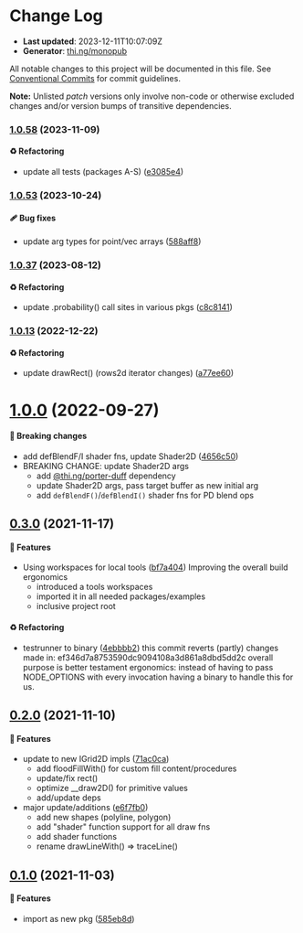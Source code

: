 # Change Log

- **Last updated**: 2023-12-11T10:07:09Z
- **Generator**: [thi.ng/monopub](https://thi.ng/monopub)

All notable changes to this project will be documented in this file.
See [Conventional Commits](https://conventionalcommits.org/) for commit guidelines.

**Note:** Unlisted _patch_ versions only involve non-code or otherwise excluded changes
and/or version bumps of transitive dependencies.

### [1.0.58](https://github.com/thi-ng/umbrella/tree/@thi.ng/rasterize@1.0.58) (2023-11-09)

#### ♻️ Refactoring

- update all tests (packages A-S) ([e3085e4](https://github.com/thi-ng/umbrella/commit/e3085e4))

### [1.0.53](https://github.com/thi-ng/umbrella/tree/@thi.ng/rasterize@1.0.53) (2023-10-24)

#### 🩹 Bug fixes

- update arg types for point/vec arrays ([588aff8](https://github.com/thi-ng/umbrella/commit/588aff8))

### [1.0.37](https://github.com/thi-ng/umbrella/tree/@thi.ng/rasterize@1.0.37) (2023-08-12)

#### ♻️ Refactoring

- update .probability() call sites in various pkgs ([c8c8141](https://github.com/thi-ng/umbrella/commit/c8c8141))

### [1.0.13](https://github.com/thi-ng/umbrella/tree/@thi.ng/rasterize@1.0.13) (2022-12-22)

#### ♻️ Refactoring

- update drawRect() (rows2d iterator changes) ([a77ee60](https://github.com/thi-ng/umbrella/commit/a77ee60))

# [1.0.0](https://github.com/thi-ng/umbrella/tree/@thi.ng/rasterize@1.0.0) (2022-09-27)

#### 🛑 Breaking changes

- add defBlendF/I shader fns, update Shader2D ([4656c50](https://github.com/thi-ng/umbrella/commit/4656c50))
- BREAKING CHANGE: update Shader2D args
  - add [@thi.ng/porter-duff](https://github.com/thi-ng/umbrella/tree/main/packages/porter-duff) dependency
  - update Shader2D args, pass target buffer as new initial arg
  - add `defBlendF()`/`defBlendI()` shader fns for PD blend ops

## [0.3.0](https://github.com/thi-ng/umbrella/tree/@thi.ng/rasterize@0.3.0) (2021-11-17)

#### 🚀 Features

- Using workspaces for local tools ([bf7a404](https://github.com/thi-ng/umbrella/commit/bf7a404))
  Improving the overall build ergonomics
  - introduced a tools workspaces
  - imported it in all needed packages/examples
  - inclusive project root

#### ♻️ Refactoring

- testrunner to binary ([4ebbbb2](https://github.com/thi-ng/umbrella/commit/4ebbbb2))
  this commit reverts (partly) changes made in:
  ef346d7a8753590dc9094108a3d861a8dbd5dd2c
  overall purpose is better testament ergonomics:
  instead of having to pass NODE_OPTIONS with every invocation
  having a binary to handle this for us.

## [0.2.0](https://github.com/thi-ng/umbrella/tree/@thi.ng/rasterize@0.2.0) (2021-11-10)

#### 🚀 Features

- update to new IGrid2D impls ([71ac0ca](https://github.com/thi-ng/umbrella/commit/71ac0ca))
  - add floodFillWith() for custom fill content/procedures
  - update/fix rect()
  - optimize __draw2D() for primitive values
  - add/update deps
- major update/additions ([e6f7fb0](https://github.com/thi-ng/umbrella/commit/e6f7fb0))
  - add new shapes (polyline, polygon)
  - add "shader" function support for all draw fns
  - add shader functions
  - rename drawLineWith() => traceLine()

## [0.1.0](https://github.com/thi-ng/umbrella/tree/@thi.ng/rasterize@0.1.0) (2021-11-03)

#### 🚀 Features

- import as new pkg ([585eb8d](https://github.com/thi-ng/umbrella/commit/585eb8d))
